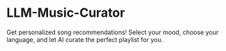 # LLM-Music-Curator
Get personalized song recommendations! Select your mood, choose your language, and let AI curate the perfect playlist for you.
